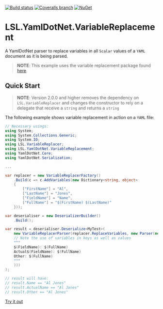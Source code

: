 [![Build status](https://img.shields.io/appveyor/ci/alunacjones/lsl-yamldotnet-variablereplacement.svg)](https://ci.appveyor.com/project/alunacjones/lsl-yamldotnet-variablereplacement)
[![Coveralls branch](https://img.shields.io/coverallsCoverage/github/alunacjones/LSL.YamlDotNet.VariableReplacement)](https://coveralls.io/github/alunacjones/LSL.YamlDotNet.VariableReplacement)
[![NuGet](https://img.shields.io/nuget/v/LSL.YamlDotNet.VariableReplacement.svg)](https://www.nuget.org/packages/LSL.YamlDotNet.VariableReplacement/)

# LSL.YamlDotNet.VariableReplacement

A YamlDotNet parser to replace variables in all `Scalar` values of a `YAML` document as it is being parsed.

> **NOTE**: This example uses the variable replacement package found [here](https://www.nuget.org/packages/LSL.VariableReplacer/#readme-body-tab).

## Quick Start

> **NOTE**: Version 2.0.0 and higher removes the dependency on `LSL.VariableReplacer`
> and changes the constructor to rely on a delegate that receive a `string` and returns a `string`

The following example shows variable replacement in action on a `YAML` file:

```csharp
// Necessary usings:
using System;
using System.Collections.Generic;
using System.IO;
using LSL.VariableReplacer;
using LSL.YamlDotNet.VariableReplacement;
using YamlDotNet.Core;
using YamlDotNet.Serialization;

...

var replacer = new VariableReplacerFactory()
    .Build(c => c.AddVariables(new Dictionary<string, object>
    {
        ["FirstName"] = "Al",
        ["LastName"] = "Jones",
        ["FieldName"] = "Name",
        ["FullName"] = "$(FirstName) $(LastName)"
    }));

var deserialiser = new DeserializerBuilder()
    .Build();

var result = deserialiser.Deserialize<MyTest>(
    new VariableReplacerParser(replacer.ReplaceVariables, new Parser(new StringReader(
    // Note the use of variables in keys as well as values
    """
    $(FieldName): $(FullName)
    Actual$(FieldName): $(FullName)
    Other: $(FullName)
    """
    )))
);

// result will have:
// result.Name == "Al Jones"
// result.ActualName == "Al Jones"
// result.Other == "Al Jones"
```

[Try it out](https://dotnetfiddle.net/K2p1l1)
